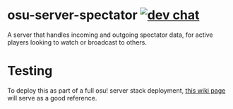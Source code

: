 # osu-server-spectator [![dev chat](https://discordapp.com/api/guilds/188630481301012481/widget.png?style=shield)](https://discord.gg/ppy)

A server that handles incoming and outgoing spectator data, for active players looking to watch or broadcast to others.

# Testing

To deploy this as part of a full osu! server stack deployment, [this wiki page](https://github.com/ppy/osu/wiki/Testing-web---server-full-stack-with-osu!) will serve as a good reference.
